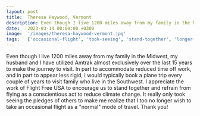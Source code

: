 ```yaml
---
layout: post
title:  Theresa Haywood, Vermont
description: Even though I live 1200 miles away from my family in the Midwest, my husband and I have utilized Amtrak almost exclusively over the last 15 years to m...
date:   2023-03-14 00:00:00 +0300
image:  '/images/theresa-haywood-vermont.jpg'
tags:   ['occasional-flight', 'took-seeing', 'stand-together', 'longer-wish', 'even-though', 'encourage-us', 'conscientious-act', 'visit-family']
---
```

Even though I live 1200 miles away from my family in the Midwest, my husband and I have utilized Amtrak almost exclusively over the last 15 years to make the journey to visit. In part to accommodate reduced time off work, and in part to appear less rigid, I would typically book a plane trip every couple of years to visit family who live in the Southwest. I appreciate the work of Flight Free USA to encourage us to stand together and refrain from flying as a conscientious act to reduce climate change. It really only took seeing the pledges of others to make me realize that I too no longer wish to take an occasional flight as a "normal" mode of travel. Thank you!


